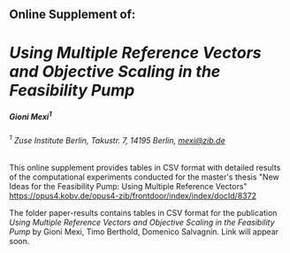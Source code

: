 ## Online Supplement of:

# *Using Multiple Reference Vectors and Objective Scaling in the Feasibility Pump*

##### Gioni Mexi<sup>1</sup> 
###### <sup>1</sup> Zuse Institute Berlin, Takustr. 7, 14195 Berlin, <mexi@zib.de>

This online supplement provides tables in CSV format with detailed results of the computational experiments conducted for the master's thesis "New Ideas for the Feasibility Pump: Using Multiple Reference Vectors" https://opus4.kobv.de/opus4-zib/frontdoor/index/index/docId/8372

The folder paper-results contains tables in CSV format for the publication  *Using Multiple Reference Vectors and Objective Scaling in the Feasibility Pump* by Gioni Mexi, Timo Berthold, Domenico Salvagnin. Link will appear soon.



